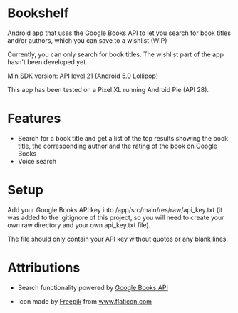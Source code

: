 
# Bookshelf
  Android app that uses the Google Books API to let you search for book titles 
  and/or authors, which you can save to a wishlist (WIP)

  Currently, you can only search for book titles. The wishlist part of the app 
  hasn't been developed yet
  
  Min SDK version: API level 21 (Android 5.0 Lollipop)
  
  This app has been tested on a Pixel XL running Android Pie (API 28).
  
# Features
  - Search for a book title and get a list of the top results showing the book
	title, the corresponding author and the rating of the book on Google Books
  - Voice search
  
# Setup
  Add your Google Books API key into /app/src/main/res/raw/api_key.txt (it was 
  added to the .gitignore of this project, so you will need to create your own
  raw directory and your own api_key.txt file).
  
  The file should only contain your API key without quotes or any blank lines.

# Attributions
  - Search functionality powered by [Google Books API](https://developers.google.com/books/)

  - Icon made by [Freepik](https://www.flaticon.com/authors/freepik) from 
    www.flaticon.com
